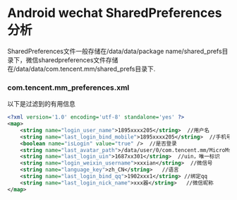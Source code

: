 # Android wechat SharedPreferences 分析 
SharedPreferences文件一般存储在/data/data/package name/shared_prefs目录下，微信sharedpreferences文件存储在/data/data/com.tencent.mm/shared_prefs目录下.

### com.tencent.mm_preferences.xml
以下是过滤到的有用信息
```xml
<?xml version='1.0' encoding='utf-8' standalone='yes' ?>
<map>
    <string name="login_user_name">1895xxxx205</string>  //用户名
    <string name="last_login_bind_mobile">1895xxxx205</string>  //手机号
    <boolean name="isLogin" value="true" />  //是否登录
    <string name="last_avatar_path">/data/user/0/com.tencent.mm/MicroMsg/last_avatar_dir/user_ed886d7be47fa46343e68941d965c5a3.png</string> //头像地址
    <string name="last_login_uin">1687xx301</string>  //uin，唯一标识
    <string name="login_weixin_username">xxxian</string>  //微信号
    <string name="language_key">zh_CN</string>   //语言
    <string name="last_login_bind_qq">1902xxx1</string> //绑定qq
    <string name="last_login_nick_name">xxx器</string>   //微信昵称 
</map>
```